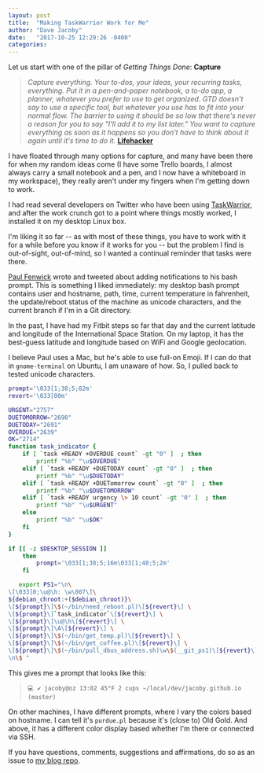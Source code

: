 ```yaml
---
layout: post
title:  "Making TaskWarrior Work for Me"
author: "Dave Jacoby"
date:   "2017-10-25 12:29:26 -0400"
categories: 
---
```


Let us start with one of the pillar of *Getting Things Done*: **Capture**

> *Capture everything. Your to-dos, your ideas, your recurring tasks, everything. Put it in a pen-and-paper notebook, a to-do app, a planner, whatever you prefer to use to get organized. GTD doesn't say to use a specific tool, but whatever you use has to fit into your normal flow. The barrier to using it should be so low that there's never a reason for you to say "I'll add it to my list later." You want to capture everything as soon as it happens so you don't have to think about it again until it's time to do it.* **[Lifehacker](https://lifehacker.com/productivity-101-a-primer-to-the-getting-things-done-1551880955)**

I have floated through many options for capture, and many have been there for when my random ideas come (I have some Trello boards, I almost always carry a small notebook and a pen, and I now have a whiteboard in my workspace), they really aren't under my fingers when I'm getting down to work.

I had read several developers on Twitter who have been using [TaskWarrior](https://taskwarrior.org/), and after the work crunch got to a point where things mostly worked, I installed it on my desktop Linux box. 

I'm liking it so far -- as with most of these things, you have to work with it for a while before you know if it works for you -- but the problem I find is out-of-sight, out-of-mind, so I wanted a continual reminder that tasks were there. 

[Paul Fenwick](https://twitter.com/pjf/status/852467061074796544) wrote and tweeted about adding notifications to his bash prompt. This is something I liked immediately: my desktop bash prompt contains user and hostname, path, time, current temperature in fahrenheit, the update/reboot status of the machine as unicode characters, and the current branch if I'm in a Git directory. 

In the past, I have had my Fitbit steps so far that day and the current latitude and longitude of the International Space Station. On my laptop, it has the best-guess latitude and longitude based on WiFi and Google geolocation. 

I believe Paul uses a Mac, but he's able to use full-on Emoji. If I can do that in `gnome-terminal` on Ubuntu, I am unaware of how. So, I pulled back to tested unicode characters.

```bash
prompt='\033[1;38;5;82m'
revert='\033[00m'

URGENT="2757"
DUETOMORROW="2690"
DUETODAY="2691"
OVERDUE="2639"
OK="2714"
function task_indicator {
    if [ `task +READY +OVERDUE count` -gt "0" ]  ; then
        printf "%b" "\u$OVERDUE"
    elif [ `task +READY +DUETODAY count` -gt "0" ]  ; then
        printf "%b" "\u$DUETODAY"
    elif [ `task +READY +DUETomorrow count` -gt "0" ]  ; then
        printf "%b" "\u$DUETOMORROW"
    elif [ `task +READY urgency \> 10 count` -gt "0" ]  ; then
        printf "%b" "\u$URGENT"
    else
        printf "%b" "\u$OK"
    fi
}

if [[ -z $DESKTOP_SESSION ]]
    then
        prompt='\033[1;38;5;16m\033[1;48;5;2m'
    fi

   export PS1="\n\
\[\033]0;\u@\h: \w\007\]\
${debian_chroot:+($debian_chroot)}\
\[${prompt}\]\$(~/bin/need_reboot.pl)\[${revert}\] \
\[${prompt}\]`task_indicator`\[${revert}\] \
\[${prompt}\]\u@\h\[${revert}\] \
\[${prompt}\]\A\[${revert}\] \
\[${prompt}\]\$(~/bin/get_temp.pl)\[${revert}\] \
\[${prompt}\]\$(~/bin/get_coffee.pl)\[${revert}\] \
\[${prompt}\]\$(~/bin/pull_dbus_address.sh)\w\$(__git_ps1)\[${revert}\] \
\n\$ "
```

This gives me a prompt that looks like this:

> `💻 ✔ jacoby@oz 13:02 45°F 2 cups ~/local/dev/jacoby.github.io (master) `

On other machines, I have different prompts, where I vary the colors based on hostname. I can tell it's `purdue.pl` because it's (close to) Old Gold. And above, it has a different color display based whether I'm there or connected via SSH.

If you have questions, comments, suggestions and affirmations, do so as an issue to [my blog repo](https://github.com/jacoby/jacoby.github.io).